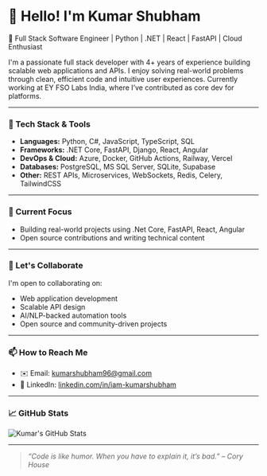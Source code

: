 # 👋 Hello! I'm Kumar Shubham

🚀 Full Stack Software Engineer | Python | .NET | React | FastAPI | Cloud Enthusiast  

I'm a passionate full stack developer with 4+ years of experience building scalable web applications and APIs. I enjoy solving real-world problems through clean, efficient code and intuitive user experiences. Currently working at EY FSO Labs India, where I’ve contributed as core dev for platforms.

---

### 🔧 Tech Stack & Tools
- **Languages:** Python, C#, JavaScript, TypeScript, SQL  
- **Frameworks:** .NET Core, FastAPI, Django, React, Angular  
- **DevOps & Cloud:** Azure, Docker, GitHub Actions, Railway, Vercel  
- **Databases:** PostgreSQL, MS SQL Server, SQLite, Supabase  
- **Other:** REST APIs, Microservices, WebSockets, Redis, Celery, TailwindCSS  

---

### 📌 Current Focus
- Building real-world projects using .Net Core, FastAPI, React, Angular  
- Open source contributions and writing technical content  

---

### 🤝 Let's Collaborate
I'm open to collaborating on:
- Web application development  
- Scalable API design  
- AI/NLP-backed automation tools  
- Open source and community-driven projects  

---

### 📫 How to Reach Me
- ✉️ Email: [kumarshubham96@gmail.com](mailto:kumarshubham96@gmail.com)  
- 💼 LinkedIn: [linkedin.com/in/iam-kumarshubham](https://www.linkedin.com/in/kumar-shubham-104489167/)

---

### 📈 GitHub Stats
![Kumar's GitHub Stats](https://github-readme-stats.vercel.app/api?username=iam-kumarshubham&show_icons=true&theme=tokyonight&hide_rank=true)

---

> *“Code is like humor. When you have to explain it, it’s bad.” – Cory House*
